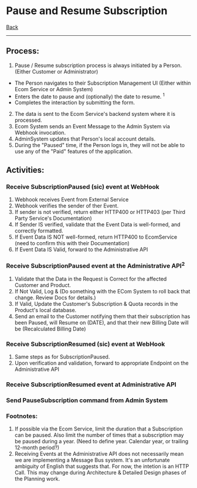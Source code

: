 # Pause and Resume Subscription
[Back](/docs/UseCases.md "Back to Use Case List")

---

## Process:
1.  Pause / Resume subscription process is always initiated by a Person. (Either Customer or Administrator)
  *  The Person navigates to their Subscription Management UI (Either within Ecom Service or Admin System)
  *  Enters the date to pause and (optionally) the date to resume. <sup>1</sup>
  *  Completes the interaction by submitting the form.
2. The data is sent to the Ecom Service's backend system where it is processed.
3. Ecom System sends an Event Message to the Admin System via Webhook invocation.
4. AdminSystem updates that Person's local account details.
5. During the "Paused" time, if the Person logs in, they will not be able to use any of the "Paid" features of the application.

## Activities:
### Receive SubscriptionPaused (sic) event at WebHook
1. Webhook receives Event from External Service
2. Webhook verifies the sender of ther Event.
 1. If sender is not verified, return either HTTP400 or HTTP403 (per Third Party Service's Documentation)
 2. If Sender IS verified, validate that the Event Data is well-formed, and correctly formatted.
  1. If Event Data IS NOT well-formed, return HTTP400 to EcomService (need to confirm this with their Documentation)
  2. If Event Data IS Valid, forward to the Administrative API

### Receive SubscriptionPaused event at the Administrative API<sup>2</sup>
1. Validate that the Data in the Request is Correct for the affected Customer and Product.
 1. If Not Valid, Log & (Do something with the ECom System to roll back that change.  Review Docs for details.)
 2. If Valid, Update the Customer's Subscription & Quota records in the Product's local database.
2. Send an email to the Customer notifying them that their subscription has been Paused, will Resume on (DATE), and that their new Billing Date will be (Recalculated Billing Date)

### Receive SubscriptionResumed (sic) event at WebHook
1. Same steps as for SubscriptionPaused.
2. Upon verification and validation, forward to appropriate Endpoint on the Administrative API

### Receive SubscriptionResumed event at Administrative API

### Send PauseSubscription command from Admin System

### Footnotes:
1. If possible via the Ecom Service, limit the duration that a Subscription can be paused.  Also limit the number of times that a subscription may be paused during a year.  (Need to define year.  Calendar year, or trailing 12-month period?)
2. Receiving Events at the Administrative API does not necessarily mean we are implementing a Message Bus system.  It's an unfortunate ambiguity of English that suggests that.  For now, the intetion is an HTTP Call.  This may change during Architecture & Detailed Design phases of the Planning work.
